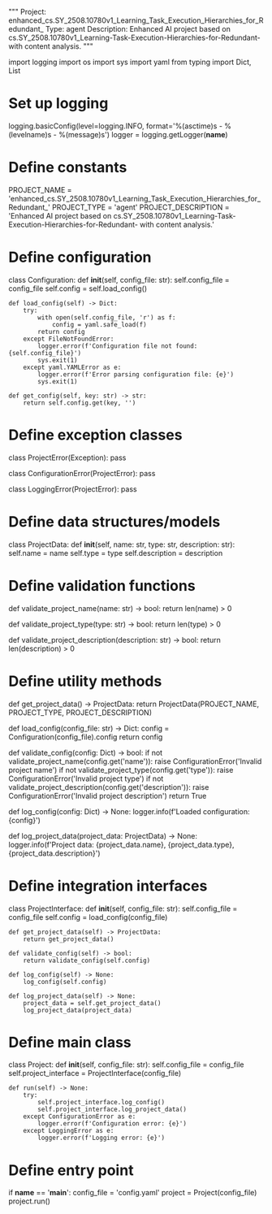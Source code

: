 """
Project: enhanced_cs.SY_2508.10780v1_Learning_Task_Execution_Hierarchies_for_Redundant_
Type: agent
Description: Enhanced AI project based on cs.SY_2508.10780v1_Learning-Task-Execution-Hierarchies-for-Redundant- with content analysis.
"""

import logging
import os
import sys
import yaml
from typing import Dict, List

# Set up logging
logging.basicConfig(level=logging.INFO, format='%(asctime)s - %(levelname)s - %(message)s')
logger = logging.getLogger(__name__)

# Define constants
PROJECT_NAME = 'enhanced_cs.SY_2508.10780v1_Learning_Task_Execution_Hierarchies_for_Redundant_'
PROJECT_TYPE = 'agent'
PROJECT_DESCRIPTION = 'Enhanced AI project based on cs.SY_2508.10780v1_Learning-Task-Execution-Hierarchies-for-Redundant- with content analysis.'

# Define configuration
class Configuration:
    def __init__(self, config_file: str):
        self.config_file = config_file
        self.config = self.load_config()

    def load_config(self) -> Dict:
        try:
            with open(self.config_file, 'r') as f:
                config = yaml.safe_load(f)
            return config
        except FileNotFoundError:
            logger.error(f'Configuration file not found: {self.config_file}')
            sys.exit(1)
        except yaml.YAMLError as e:
            logger.error(f'Error parsing configuration file: {e}')
            sys.exit(1)

    def get_config(self, key: str) -> str:
        return self.config.get(key, '')

# Define exception classes
class ProjectError(Exception):
    pass

class ConfigurationError(ProjectError):
    pass

class LoggingError(ProjectError):
    pass

# Define data structures/models
class ProjectData:
    def __init__(self, name: str, type: str, description: str):
        self.name = name
        self.type = type
        self.description = description

# Define validation functions
def validate_project_name(name: str) -> bool:
    return len(name) > 0

def validate_project_type(type: str) -> bool:
    return len(type) > 0

def validate_project_description(description: str) -> bool:
    return len(description) > 0

# Define utility methods
def get_project_data() -> ProjectData:
    return ProjectData(PROJECT_NAME, PROJECT_TYPE, PROJECT_DESCRIPTION)

def load_config(config_file: str) -> Dict:
    config = Configuration(config_file).config
    return config

def validate_config(config: Dict) -> bool:
    if not validate_project_name(config.get('name')):
        raise ConfigurationError('Invalid project name')
    if not validate_project_type(config.get('type')):
        raise ConfigurationError('Invalid project type')
    if not validate_project_description(config.get('description')):
        raise ConfigurationError('Invalid project description')
    return True

def log_config(config: Dict) -> None:
    logger.info(f'Loaded configuration: {config}')

def log_project_data(project_data: ProjectData) -> None:
    logger.info(f'Project data: {project_data.name}, {project_data.type}, {project_data.description}')

# Define integration interfaces
class ProjectInterface:
    def __init__(self, config_file: str):
        self.config_file = config_file
        self.config = load_config(config_file)

    def get_project_data(self) -> ProjectData:
        return get_project_data()

    def validate_config(self) -> bool:
        return validate_config(self.config)

    def log_config(self) -> None:
        log_config(self.config)

    def log_project_data(self) -> None:
        project_data = self.get_project_data()
        log_project_data(project_data)

# Define main class
class Project:
    def __init__(self, config_file: str):
        self.config_file = config_file
        self.project_interface = ProjectInterface(config_file)

    def run(self) -> None:
        try:
            self.project_interface.log_config()
            self.project_interface.log_project_data()
        except ConfigurationError as e:
            logger.error(f'Configuration error: {e}')
        except LoggingError as e:
            logger.error(f'Logging error: {e}')

# Define entry point
if __name__ == '__main__':
    config_file = 'config.yaml'
    project = Project(config_file)
    project.run()